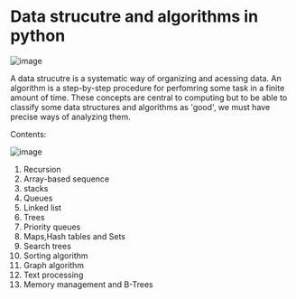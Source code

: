 # Data strucutre and algorithms in python

![image](https://github.com/rahul13289/DSA-in-Python/assets/97829880/984f5773-ee05-415b-abda-12ff6d055a4b)

A data strucutre is a systematic way of organizing and acessing data. An algorithm is a step-by-step procedure for perfomring some task in a finite amount of time. These concepts are central to computing but to be able to classify some data structures and algorithms as 'good', we must have precise ways of analyzing them.

Contents:

![image](https://github.com/rahul13289/DSA-in-Python/assets/97829880/f1b6ef36-0259-4ac2-8b54-a870d782e2bb)

1. Recursion
2. Array-based sequence
3. stacks
4. Queues
5. Linked list
6. Trees
7. Priority queues
8. Maps,Hash tables and Sets
9. Search trees
10. Sorting algorithm
11. Graph algorithm
12. Text processing
13. Memory management and B-Trees
